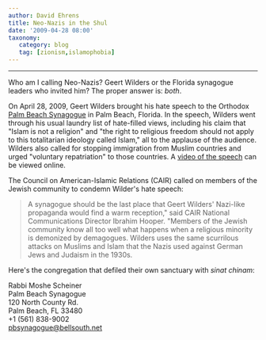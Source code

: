 ```yaml
---
author: David Ehrens
title: Neo-Nazis in the Shul
date: '2009-04-28 08:00'
taxonomy:
   category: blog
   tag: [zionism,islamophobia]
---
```

---

Who am I calling Neo-Nazis? Geert Wilders or the Florida synagogue leaders who invited him? The proper answer is: _both_.

On April 28, 2009, Geert Wilders brought his hate speech to the Orthodox [Palm Beach Synagogue](http://www.pbos.org/) in Palm Beach, Florida. In the speech, Wilders went through his usual laundry list of hate-filled views, including his claim that "Islam is not a religion" and "the right to religious freedom should not apply to this totalitarian ideology called Islam," all to the applause of the audience. Wilders also called for stopping immigration from Muslim countries and urged "voluntary repatriation" to those countries. A [video of the speech](http://www.youtube.com/watch?v=XpiRHgth5c8) can be viewed online.

The Council on American-Islamic Relations (CAIR) called on members of the Jewish community to condemn Wilder's hate speech:
  > A synagogue should be the last place that Geert Wilders' Nazi-like propaganda would find a warm reception," said CAIR National Communications Director Ibrahim Hooper. "Members of the Jewish community know all too well what happens when a religious minority is demonized by demagogues. Wilders uses the same scurrilous attacks on Muslims and Islam that the Nazis used against German Jews and Judaism in the 1930s.  

Here's the congregation that defiled their own sanctuary with _sinat chinam_:

Rabbi Moshe Scheiner      
Palm Beach Synagogue       
120 North County Rd.       
Palm Beach, FL 33480       
+1 (561) 838-9002       
[pbsynagogue@bellsouth.net](mailto:pbsynagogue@bellsouth.net)